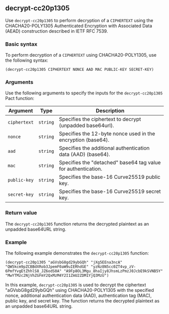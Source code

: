 ## decrypt-cc20p1305
Use `decrypt-cc20p1305` to perform decryption of a `CIPHERTEXT` using the CHACHA20-POLY1305 Authenticated Encryption with Associated Data (AEAD) construction described in IETF RFC 7539.

### Basic syntax

To perform decryption of a `CIPHERTEXT` using CHACHA20-POLY1305, use the following syntax:

`(decrypt-cc20p1305 CIPHERTEXT NONCE AAD MAC PUBLIC-KEY SECRET-KEY)`

### Arguments

Use the following arguments to specify the inputs for the `decrypt-cc20p1305` Pact function:

| Argument   | Type   | Description                                                  |
|------------|--------|--------------------------------------------------------------|
| `ciphertext` | `string` | Specifies the ciphertext to decrypt (unpadded base64url).    |
| `nonce` | `string` | Specifies the 12-byte nonce used in the encryption (base64).|
| `aad` | `string` | Specifies the additional authentication data (AAD) (base64).|
| `mac` | `string` | Specifies the "detached" base64 tag value for authentication.|
| `public-key` | `string` | Specifies the base-16 Curve25519 public key.                |
| `secret-key` | `string` | Specifies the base-16 Curve25519 secret key.                |

### Return value

The `decrypt-cc20p1305` function returns the decrypted plaintext as an unpadded base64URL string.

### Example

The following example demonstrates the `decrypt-cc20p1305` function:

```pact
(decrypt-cc20p1305 "aGVsbG8gd29ybGQh" "jXg5EEna3ncA" "QW5kcm9pZCBBdXRob3JpemF0aW9uIERhdGE" "yzNz8N5cc0ZT4vp_zV-6PmfYvgEtZhhlS8_JZ6odS0A" "A9Fp8OL3Mgu_8haIjy8JhsmLzPmzJ0JcbE9kSVNB5Y" "MwYTMzc2NjVhZGFmY2QxMzM4Y2I1ZmU2ZDM1YjQ3MzU") 
```

In this example, `decrypt-cc20p1305` is used to decrypt the ciphertext "aGVsbG8gd29ybGQh" using CHACHA20-POLY1305 with the specified nonce, additional authentication data (AAD), authentication tag (MAC), public key, and secret key. The function returns the decrypted plaintext as an unpadded base64URL string.
